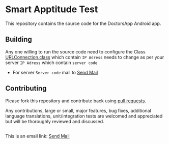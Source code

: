 # Smart Apptitude Test

This repository contains the source code for the DoctorsApp Android app.

## Building

Any one willing to run the source code need to configure the Class [URLConnection.class](https://github.com/gobinda99/DoctorsApp/blob/master/src/com/codefrux/doctorApps/control/URLConnection.java) which contain `IP Adress` needs to change as per your server `IP Adress` which contain `server code `

* For server `Server code`  mail to <a href="mailto:gdeb089@gmail.com?Subject=DoctorApp%20PHP%20code">
Send Mail</a> 

   

## Contributing

Please fork this repository and contribute back using
[pull requests](https://github.com/gobinda99/DoctorsApp/pulls).

Any contributions, large or small, major features, bug fixes, additional
language translations, unit/integration tests are welcomed and appreciated
but will be thoroughly reviewed and discussed.


## 

This is an email link:
<a href="mailto:gdeb089@gmail.com?Subject=Doctor%20App%20Report">
Send Mail</a> 